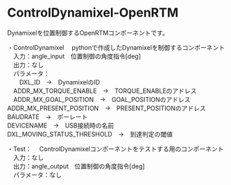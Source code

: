 # ControlDynamixel-OpenRTM

Dynamixelを位置制御するOpenRTMコンポーネントです。

・ControlDynamixel
　pythonで作成したDynamixelを制御するコンポーネント<br>
　入力：angle_input　位置制御の角度指令[deg]<br>
　出力：なし<br>
　パラメータ：<br>
 　　DXL_ID　->　DynamixelのID<br>
   　ADDR_MX_TORQUE_ENABLE　->　TORQUE_ENABLEのアドレス<br>
   　ADDR_MX_GOAL_POSITION　->　GOAL_POSITIONのアドレス<br>
     ADDR_MX_PRESENT_POSITION　->　PRESENT_POSITIONのアドレス<br>
     BAUDRATE　->　ボーレート<br>
     DEVICENAME　->　USB接続時の名前<br>
     DXL_MOVING_STATUS_THRESHOLD　->　到達判定の閾値<br>

・Test：
　ControlDynamixelコンポーネントをテストする用のコンポーネント<br>
　入力：なし<br>
　出力：angle_output　位置制御の角度指令[deg]<br>
　パラメータ：なし<br>

